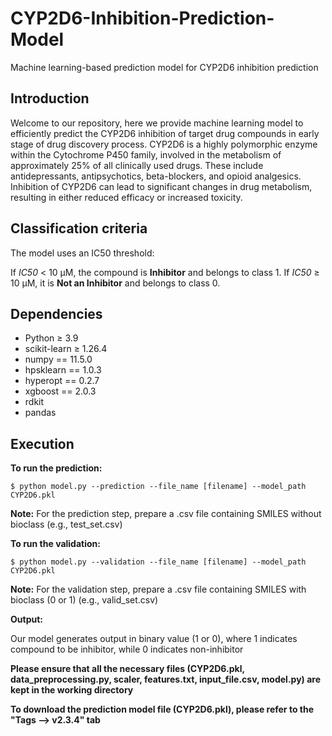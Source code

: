 # CYP2D6-Inhibition-Prediction-Model
Machine learning-based prediction model for CYP2D6 inhibition prediction

## Introduction ## 

Welcome to our repository, here we provide machine learning model to efficiently predict the CYP2D6 inhibition of target drug compounds in early stage of drug discovery process. CYP2D6 is a highly polymorphic enzyme within the Cytochrome P450 family, involved in the metabolism of approximately 25% of all clinically used drugs. These include antidepressants, antipsychotics, beta-blockers, and opioid analgesics. Inhibition of CYP2D6 can lead to significant changes in drug metabolism, resulting in either reduced efficacy or increased toxicity. 

## Classification criteria ##

The model uses an IC50 threshold:

</strong> If <em>IC50</em> < 10 μM, the compound is <strong>Inhibitor</strong> and belongs to class 1. If <em>IC50</em> ≥ 10 μM, it is <strong>Not an Inhibitor</strong> and belongs to class 0.

## Dependencies ##

- Python ≥ 3.9
- scikit-learn ≥ 1.26.4
- numpy == 11.5.0
- hpsklearn == 1.0.3
- hyperopt == 0.2.7
- xgboost == 2.0.3
- rdkit
- pandas

## Execution ##
**To run the prediction:**

```
$ python model.py --prediction --file_name [filename] --model_path CYP2D6.pkl
```
<strong>Note:</strong> For the prediction step, prepare a .csv file containing SMILES without bioclass (e.g., test_set.csv)

**To run the validation:**

```
$ python model.py --validation --file_name [filename] --model_path CYP2D6.pkl
```
<strong>Note:</strong> For the validation step, prepare a .csv file containing SMILES with bioclass (0 or 1) (e.g., valid_set.csv)

**Output:**

Our model generates output in binary value (1 or 0), where 1 indicates compound to be inhibitor, while 0 indicates non-inhibitor
 
**Please ensure that all the necessary files (CYP2D6.pkl, data_preprocessing.py, scaler, features.txt, input_file.csv, model.py) are kept in the working directory**

**To download the prediction model file (CYP2D6.pkl), please refer to the "Tags --> v2.3.4" tab**
